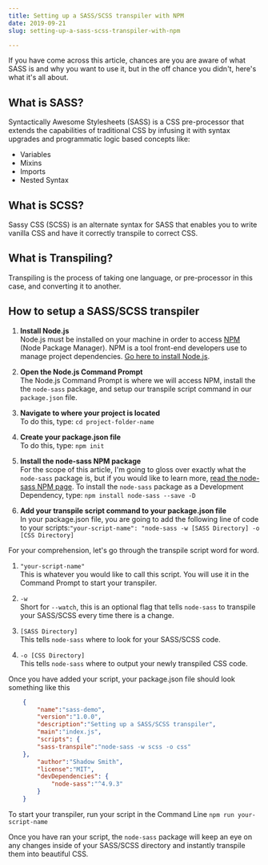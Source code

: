 ```yaml
---
title: Setting up a SASS/SCSS transpiler with NPM
date: 2019-09-21
slug: setting-up-a-sass-scss-transpiler-with-npm

---
```

If you have come across this article, chances are you are aware of
what SASS is and why you want to use it, but in the off chance you
didn't, here's what it's all about.

## What is SASS?

Syntactically Awesome Stylesheets (SASS) is a CSS pre-processor that
extends the capabilities of traditional CSS by infusing it with syntax
upgrades and programmatic logic based concepts like:

- Variables
- Mixins
- Imports
- Nested Syntax

## What is SCSS?

Sassy CSS (SCSS) is an alternate syntax for SASS that enables you to
write vanilla CSS and have it correctly transpile to correct CSS.

## What is Transpiling?

Transpiling is the process of taking one language, or pre-processor in this case, and converting it to another.

## How to setup a SASS/SCSS transpiler

1. **Install Node.js**<br/>
Node.js must be installed on your machine in order to access [NPM](https://www.npmjs.com/) (Node Package Manager). NPM is a tool front-end developers use to manage project dependencies. [Go here to install Node.js](https://nodejs.org/en/).

2. **Open the Node.js Command Prompt**<br/>
The Node.js Command Prompt is where we will access NPM, install the the `node-sass` package, and setup our transpile script command in our `package.json` file.

3. **Navigate to where your project is located**<br/>
To do this, type: `cd project-folder-name`

4. **Create your package.json file**<br/>
To do this, type: `npm init`

5. **Install the node-sass NPM package**<br/>
For the scope of this article, I'm going to gloss over exactly what the `node-sass` package is, but if you would like to learn more, [read the node-sass NPM page](https://www.npmjs.com/package/node-sass). To install the `node-sass` package as a Development Dependency, type: `npm install node-sass --save -D`

6. **Add your transpile script command to your package.json file**<br/>
In your package.json file, you are going to add the following line of code to your scripts:`"your-script-name": "node-sass -w [SASS Directory] -o [CSS Directory]`

For your comprehension, let's go through the transpile script word for word.

1. `"your-script-name"`<br/>
This is whatever you would like to call this script. You will use it in the Command Prompt to start your transpiler.

2. `-w`<br/>
Short for `--watch`, this is an optional flag that tells `node-sass` to transpile your SASS/SCSS every time there is a change.

3. `[SASS Directory]`<br/>
This tells `node-sass` where to look for your SASS/SCSS code.

4. `-o [CSS Directory]`<br/>
This tells `node-sass` where to output your newly transpiled CSS code.

Once you have added your script, your package.json file should look something like this

```json
    {
    	"name":"sass-demo",
    	"version":"1.0.0",
    	"description":"Setting up a SASS/SCSS transpiler",
    	"main":"index.js",
    	"scripts": {
    	"sass-transpile":"node-sass -w scss -o css"
    },
    	"author":"Shadow Smith",
    	"license":"MIT",
    	"devDependencies": {
    		"node-sass":"^4.9.3"
    	}
    }
```

To start your transpiler, run your script in the Command Line `npm run your-script-name`

Once you have ran your script, the `node-sass` package will keep an eye on any changes inside of your SASS/SCSS directory and instantly transpile them into beautiful CSS.